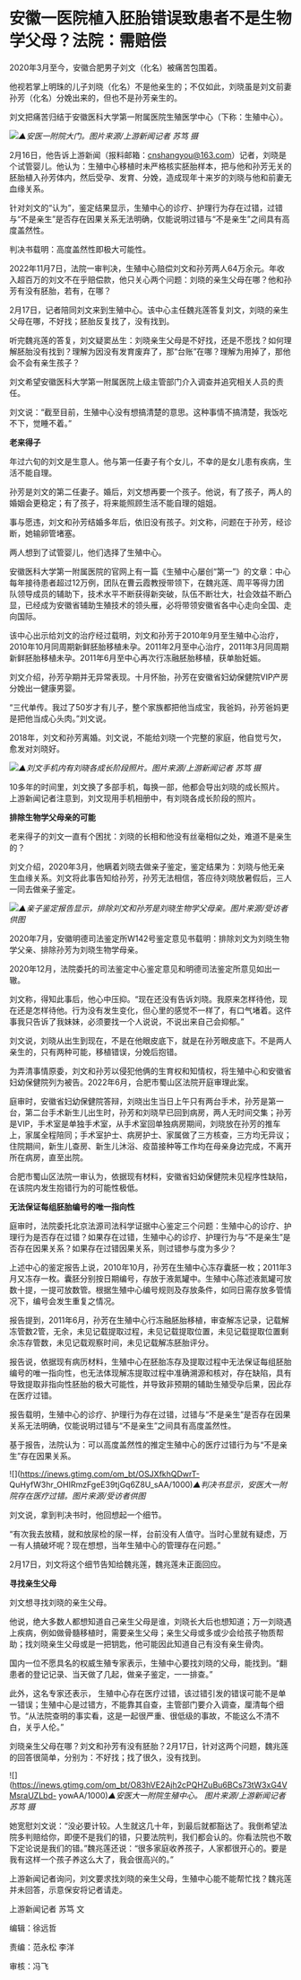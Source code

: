 # 安徽一医院植入胚胎错误致患者不是生物学父母？法院：需赔偿

2020年3月至今，安徽合肥男子刘文（化名）被痛苦包围着。

他视若掌上明珠的儿子刘晓（化名）不是他亲生的；不仅如此，刘晓虽是刘文前妻孙芳（化名）分娩出来的，但也不是孙芳亲生的。

刘文把痛苦归结于安徽医科大学第一附属医院生殖医学中心（下称：生殖中心）。

![](https://inews.gtimg.com/om_bt/OMuKi2_J1idm09xxQDHpB8v6SJfUwMAX30d2lucEX65VAAA/1000)_▲安医一附院大门。图片来源/上游新闻记者
苏笃 摄_

2月16日，他告诉上游新闻（报料邮箱：cnshangyou@163.com）记者，刘晓是个试管婴儿。他认为：生殖中心移植时未严格核实胚胎样本，把与他和孙芳无关的胚胎植入孙芳体内，然后受孕、发育、分娩，造成现年十来岁的刘晓与他和前妻无血缘关系。

针对刘文的“认为”，鉴定结果显示，生殖中心的诊疗、护理行为存在过错，过错与“不是亲生”是否存在因果关系无法明确，仅能说明过错与“不是亲生”之间具有高度盖然性。

判决书载明：高度盖然性即极大可能性。

2022年11月7日，法院一审判决，生殖中心赔偿刘文和孙芳两人64万余元。年收入超百万的刘文不在乎赔偿款，他只关心两个问题：刘晓的亲生父母在哪？他和孙芳有没有胚胎，若有，在哪？

2月17日，记者陪同刘文来到生殖中心。该中心主任魏兆莲答复刘文，刘晓的亲生父母在哪，不好找；胚胎反复找了，没有找到。

听完魏兆莲的答复，刘文疑窦丛生：刘晓亲生父母是不好找，还是不愿找？如何理解胚胎没有找到？理解为因没有发育废弃了，那“台账”在哪？理解为用掉了，那他会不会有亲生孩子？

刘文希望安徽医科大学第一附属医院上级主管部门介入调查并追究相关人员的责任。

刘文说：“截至目前，生殖中心没有想搞清楚的意思。这种事情不搞清楚，我饭吃不下，觉睡不着。”

**老来得子**

年过六旬的刘文是生意人。他与第一任妻子有个女儿，不幸的是女儿患有疾病，生活不能自理。

孙芳是刘文的第二任妻子。婚后，刘文想再要一个孩子。他说，有了孩子，两人的婚姻会更稳定；有了孩子，将来能照顾生活不能自理的姐姐。

事与愿违，刘文和孙芳结婚多年后，依旧没有孩子。刘文称，问题在于孙芳，经诊断，她输卵管堵塞。

两人想到了试管婴儿，他们选择了生殖中心。

安徽医科大学第一附属医院的官网上有一篇《生殖中心屡创“第一”》的文章：中心每年接待患者超过12万例，团队在曹云霞教授带领下，在魏兆莲、周平等得力团队领导成员的辅助下，技术水平不断获得新突破，队伍不断壮大，社会效益不断凸显，已经成为安徽省辅助生殖技术的领头雁，必将带领安徽省各中心走向全国、走向国际。

该中心出示给刘文的治疗经过载明，刘文和孙芳于2010年9月至生殖中心治疗，2010年10月同周期新鲜胚胎移植未孕。2011年2月至中心治疗，2011年3月同周期新鲜胚胎移植未孕。2011年6月至中心再次行冻融胚胎移植，获单胎妊娠。

刘文介绍，孙芳孕期并无异常表现。十月怀胎，孙芳在安徽省妇幼保健院VIP产房分娩出一健康男婴。

“三代单传。我过了50岁才有儿子，整个家族都把他当成宝，我爸妈，孙芳爸妈更是把他当成心头肉。”刘文说。

2018年，刘文和孙芳离婚。刘文说，不能给刘晓一个完整的家庭，他自觉亏欠，愈发对刘晓好。

![](https://inews.gtimg.com/om_bt/OJOEnuwe0wtZ4LuP_criVdPJXZyjHp6qL6HTKkySR1ilEAA/1000)_▲刘文手机内有刘晓各成长阶段照片。图片来源/上游新闻记者
苏笃 摄_

10多年的时间里，刘文换了多部手机，每换一部，他都会导出刘晓的成长照片。上游新闻记者注意到，刘文现用手机相册中，有刘晓各成长阶段的照片。

**排除生物学父母亲的可能**

老来得子的刘文一直有个困扰：刘晓的长相和他没有丝毫相似之处，难道不是亲生的？

刘文介绍，2020年3月，他瞒着刘晓去做亲子鉴定，鉴定结果为：刘晓与他无亲生血缘关系。刘文将此事告知给孙芳，孙芳无法相信，答应待刘晓放暑假后，三人一同去做亲子鉴定。

![](https://inews.gtimg.com/om_bt/OIFI30eFNXa2meHFu6_L6J6T9XonBw0sQIlCq2HA5ikgoAA/1000)_▲亲子鉴定报告显示，排除刘文和孙芳是刘晓生物学父母亲。图片来源/受访者供图_

2020年7月，安徽明德司法鉴定所W142号鉴定意见书载明：排除刘文为刘晓生物学父亲、排除孙芳为刘晓生物学母亲。

2020年12月，法院委托的司法鉴定中心鉴定意见和明德司法鉴定所意见如出一辙。

刘文称，得知此事后，他心中压抑。“现在还没有告诉刘晓。我原来怎样待他，现在还是怎样待他。行为没有发生变化，但心里的感觉不一样了，有口气堵着。这件事我只告诉了我妹妹，必须要找一个人说说，不说出来自己会抑郁。”

刘文说，刘晓从出生到现在，不是在他眼皮底下，就是在孙芳眼皮底下。不是两人亲生的，只有两种可能，移植错误，分娩后抱错。

为弄清事情原委，刘文和孙芳以侵犯他俩的生育权和知情权，将生殖中心和安徽省妇幼保健院列为被告。2022年6月，合肥市蜀山区法院开庭审理此案。

庭审时，安徽省妇幼保健院答辩，刘晓出生当日上午只有两台手术，孙芳是第一台，第二台手术新生儿出生时，孙芳和刘晓早已回到病房，两人无时间交集；孙芳是VIP，手术室是单独手术室，从手术室回单独病房期间，刘晓放在孙芳的推车上，家属全程陪同；手术室护士、病房护士、家属做了三方核查，三方均无异议；住院期间，新生儿查房、新生儿沐浴、疫苗接种等工作均在母亲身边完成，不离开所在病房，直至出院。

合肥市蜀山区法院一审认为，依据现有材料，安徽省妇幼保健院未见程序性缺陷，在该院内发生抱错行为的可能性极低。

**无法保证每组胚胎编号的唯一指向性**

庭审时，法院委托北京法源司法科学证据中心鉴定三个问题：生殖中心的诊疗、护理行为是否存在过错？如果存在过错，生殖中心的诊疗、护理行为与“不是亲生”是否存在因果关系？如果存在过错因果关系，则过错参与度为多少？

上述中心的鉴定报告上说，2010年10月，孙芳在生殖中心冻存囊胚一枚；2011年3月又冻存一枚。囊胚分别按日期编号，存放于液氮罐中。生殖中心陈述液氮罐可放数十提，一提可放数管。根据生殖中心编号规则及存放条件，如同日需存放多管情况下，编号会发生重复之情况。

报告提到，2011年6月，孙芳在生殖中心行冻融胚胎移植，审查解冻记录，记载解冻管数2管，无余，未见记载提取过程，未见记载提取位置，未见记载提取位置剩余冻存管数，未见记载观察时间，未见记载解冻胚胎评分。

报告说，依据现有病历材料，生殖中心在胚胎冻存及提取过程中无法保证每组胚胎编号的唯一指向性，也无法体现解冻提取过程中准确溯源和核对，存在缺陷，具有导致提取非指向性胚胎的极大可能性，并导致非预期的辅助生殖受孕后果，因此存在医疗过错。

报告载明，生殖中心的诊疗、护理行为存在过错，过错与“不是亲生”是否存在因果关系无法明确，仅能说明过错与“不是亲生”之间具有高度盖然性。

基于报告，法院认为：可以高度盖然性的推定生殖中心的医疗过错行为与“不是亲生”存在因果关系。

![](https://inews.gtimg.com/om_bt/OSJXfkhQDwrT-
QuHyfW3hr_OHIRmzFgeE39tjGq6Z8U_sAA/1000)_▲判决书显示，安医大一附院存在医疗过错。图片来源/受访者供图_

刘文说，拿到判决书时，他回想起一个细节。

“有次我去放精，就和放尿检的尿一样，台前没有人值守。当时心里就有疑虑，万一有人搞破坏呢？现在想想，当年生殖中心的管理存在问题。”

2月17日，刘文将这个细节告知给魏兆莲，魏兆莲未正面回应。

**寻找亲生父母**

刘文想寻找刘晓的亲生父母。

他说，绝大多数人都想知道自己亲生父母是谁，刘晓长大后也想知道；万一刘晓遇上疾病，例如做骨髓移植时，需要亲生父母；亲生父母或多或少会给孩子物质帮助；找刘晓亲生父母或是一把钥匙，他可能因此知道自己有没有亲生骨肉。

国内一位不愿具名的权威生殖专家表示，生殖中心要找刘晓的父母，能找到。“翻患者的登记记录、当天做了几起，做亲子鉴定，一一排查。”

此外，这名专家还表示，
生殖中心存在医疗过错，该过错引发的错误可能不是单一错误；生殖中心是过错方，不能靠其自查，主管部门要介入调查，厘清每个细节。“从法院查明的事实看，这是一起很严重、很低级的事故，不能这么不清不白，关乎人伦。”

刘晓亲生父母在哪？刘文和孙芳有没有胚胎？2月17日，针对这两个问题，魏兆莲的回答很简单，分别为：不好找；找了很久，没有找到。

![](https://inews.gtimg.com/om_bt/O83hVE2Ajh2cPQHZuBu6BCs73tW3xG4VMsraUZLbd-
yowAA/1000)_▲安医大一附院生殖中心。 图片来源/上游新闻记者 苏笃 摄_

她宽慰刘文说：“没必要计较。人生就这几十年，到最后就都豁达了。我倒希望法院多判赔给你，即便不是我们的错，只要法院判，我们都会认的。你看法院也不敢下定论说是我们的错。”魏兆莲还说：“很多家庭收养孩子，人家都很开心的。要是我有这样一个孩子养这么大了，我会很高兴的。”

上游新闻记者询问，刘文要求找刘晓的亲生父母，生殖中心能不能帮忙找？魏兆莲并未回答，示意保安将记者请走。

上游新闻记者 苏笃 文

编辑：徐远哲

责编：范永松 李洋

审核：冯飞

